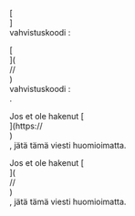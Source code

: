 [<br host>]<br action>vahvistuskoodi :<br code>

[<br host>](<br protocol>//<br host>)<br action>vahvistuskoodi :<br code>.

Jos et ole hakenut [<br host>](https://<br host>)<br action>, jätä tämä viesti huomioimatta.

Jos et ole hakenut [<br host>](<br protocol>//<br host>)<br action>, jätä tämä viesti huomioimatta.
